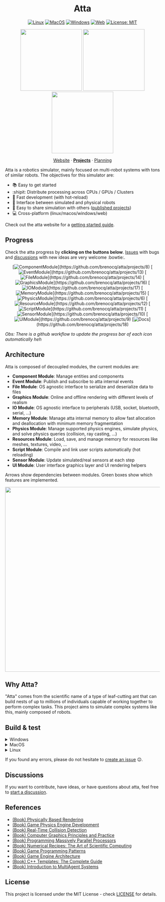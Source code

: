 <div align="center">
  <h1>Atta</h1>
  <div>

[![Linux](https://github.com/Brenocq/Atta/actions/workflows/linux.yml/badge.svg)](https://github.com/Brenocq/Atta/actions/workflows/linux.yml)
[![MacOS](https://github.com/Brenocq/Atta/actions/workflows/macos.yml/badge.svg)](https://github.com/Brenocq/Atta/actions/workflows/macos.yml)
[![Windows](https://github.com/Brenocq/Atta/actions/workflows/windows.yml/badge.svg)](https://github.com/Brenocq/Atta/actions/workflows/windows.yml)
[![Web](https://github.com/brenocq/atta/actions/workflows/web.yml/badge.svg)](https://github.com/brenocq/atta/actions/workflows/web.yml)
[![License: MIT](https://img.shields.io/badge/License-MIT-blue.svg)](LICENSE)

  </div>

  <div>
    <a href="https://github.com/brenocq-atta/robotic-arm-ga"><img src="https://storage.googleapis.com/atta-images/docs/robotic-arm-ga/robotic-arm-ga.gif" height="200"></a>
    <a href="https://github.com/brenocq-atta/boids"><img src="https://storage.googleapis.com/atta-images/docs/boids/boids-basic.gif" height="200"></a>
    <a href="https://github.com/brenocq-atta/bee-hive-finding"><img src="https://storage.googleapis.com/atta-images/docs/bee-hive-finding/bee-hive-finding.gif" height="200"></a>
  </div>

  [Website](https://atta.brenocq.com) · [**Projects**](https://atta.brenocq.com/projects) · [Planning](https://github.com/users/brenocq/projects/14)
</div>


Atta is a robotics simulator, mainly focused on multi-robot systems with tons of similar robots. The objectives for this simulator are:
  - :books: Easy to get started
  - :shipit: Distribute processing across CPUs / GPUs / Clusters
  - :running: Fast development (with hot-reload)
  - :electric_plug: Interface between simulated and physical robots
  - :open_file_folder: Easy to share simulation with others ([published projects](https://atta.brenocq.com/projects))
  - :computer: Cross-platform (linux/macos/windows/web)

Check out the atta website for a [getting started guide](https://atta.brenocq.com/docs).

## Progress
Check the atta progress by **clicking on the buttons below**. [Issues](https://github.com/brenocq/atta/issues) with bugs and [discussions](https://github.com/brenocq/atta/discussions) with new ideas are very welcome :bowtie:.

<div align="center">

[![ComponentModule](https://storage.googleapis.com/atta-images/main/component_system_button_github_progress.png?)](https://github.com/brenocq/atta/projects/8)
[![EventModule](https://storage.googleapis.com/atta-images/main/event_system_button_github_progress.png?)](https://github.com/brenocq/atta/projects/13)
[![FileModule](https://storage.googleapis.com/atta-images/main/file_system_button_github_progress.png?)](https://github.com/brenocq/atta/projects/14)
[![GraphicsModule](https://storage.googleapis.com/atta-images/main/graphics_system_button_github_progress.png?)](https://github.com/brenocq/atta/projects/16)
[![IOModule](https://storage.googleapis.com/atta-images/main/io_system_button_github_progress.png?)](https://github.com/brenocq/atta/projects/17)
[![MemoryModule](https://storage.googleapis.com/atta-images/main/memory_system_button_github_progress.png?)](https://github.com/brenocq/atta/projects/15)
[![PhysicsModule](https://storage.googleapis.com/atta-images/main/physics_system_button_github_progress.png?)](https://github.com/brenocq/atta/projects/6)
[![ResourceModule](https://storage.googleapis.com/atta-images/main/resource_system_button_github_progress.png?)](https://github.com/brenocq/atta/projects/12)
[![ScriptModule](https://storage.googleapis.com/atta-images/main/script_system_button_github_progress.png?)](https://github.com/brenocq/atta/projects/11)
[![SensorModule](https://storage.googleapis.com/atta-images/main/sensor_system_button_github_progress.png?)](https://github.com/brenocq/atta/projects/10)
[![UIModule](https://storage.googleapis.com/atta-images/main/ui_system_button_github_progress.png?)](https://github.com/brenocq/atta/projects/9)
[![Docs](https://storage.googleapis.com/atta-images/main/docs_button_github_progress.png?)](https://github.com/brenocq/atta/projects/18)

</div>

_Obs: There is a github workflow to update the progress bar of each icon automatically heh_

## Architecture
Atta is composed of decoupled modules, the current modules are:

- **Component Module**: Manage entities and components
- **Event Module**: Publish and subscribe to atta internal events
- **File Module**: OS agnostic interface to serialize and deserialize data to files
- **Graphics Module**: Online and offline rendering with different levels of realism
- **IO Module**:  OS agnostic interface to peripherals (USB, socket, bluetooth, serial, ...)
- **Memory Module**: Manage atta internal memory to allow fast allocation and deallocation with minimum memory fragmentation
- **Physics Module**: Manage supported physics engines, simulate physics, and solve physics queries (collision, ray casting, ...)
- **Resources Module**: Load, save, and manage memory for resources like meshes, textures, video, ...
- **Script Module**: Compile and link user scripts automatically (hot reloading)
- **Sensor Module**: Update simulated/real sensors at each step
- **UI Module**: User interface graphics layer and UI rendering helpers

Arrows show dependencies between modules. Green boxes show which features are implemented.
<p align="center">
 <img src="https://storage.googleapis.com/atta-images/main/arch-2022-09-17.png" height="600">
</p>

## Why Atta?
"Atta" comes from the scientific name of a type of leaf-cutting ant that can build nests of up to millions of individuals capable of working together to perform complex tasks.
This project aims to simulate complex systems like this, mainly composed of robots.

## Build & test

<!------------ Windows ------------>
<details><summary> Windows </summary>
<h4>Dependencies</h4>
To build atta properly, you need to have cmake installed.
<pre><code>choco install cmake</code></pre>
Also, be sure that your <strong>compiller supports C++17</strong> (g++ >= 9.0).

<h4>Run</h4>
<pre><code>git clone git@github.com:brenocq/atta.git
cd atta
mkdir build
cd build
cmake ..
</code></pre>

You can now use Visual Studio to open the <code>atta.sln</code> file.
</details>
<!------------ MacOS ------------>
<details><summary> MacOS </summary>
<h4>Dependencies</h4>
To build atta properly, you need to have cmake installed.
<pre><code>brew install cmake</code></pre>
Also, be sure that your <strong>compiller supports C++17</strong> (g++ >= 9.0).

<h4>Run</h4>
<pre><code>git clone git@github.com:brenocq/atta.git
cd atta
./scripts/build.sh --help
./scripts/build.sh
./build/release/bin/atta_test
./build/release/bin/atta
</code></pre>
</details>
<!------------ Linux ------------>
<details><summary> Linux </summary>
<h4>Dependencies</h4>
To build atta, you need:
<ul>
  <li>g++ >= 9.0</li>
  <li>cmake >= 3.14</li>
</ul>

<strong>Ubuntu:</strong>
<pre><code>sudo apt-get install g++ cmake git xorg-dev curl</code></pre>
<i>Note: If your ubuntu is old, you may need to install the latest cmake/g++ manually.</i>

<h4>Run</h4>
<pre><code>git clone git@github.com:brenocq/atta.git
cd atta
./build.sh --help
./build.sh
./build/release/bin/atta_test
./build/release/bin/atta
</code></pre>
</details>

If you found any errors, please do not hesitate to [create an issue](https://github.com/brenocq/atta/issues/new?assignees=brenocq&labels=fix&template=bug_report.md&title=) :wink:.

## Discussions
If you want to contribute, have ideas, or have questions about atta, feel free to [start a discussion](https://github.com/brenocq/atta/discussions).

## References
- [(Book) Physically Based Rendering](http://www.pbr-book.org/)
- [(Book) Game Physics Engine Development](https://www.amazon.com/Game-Physics-Engine-Development-Commercial-Grade/dp/0123819768)
- [(Book) Real-Time Collision Detection](https://www.amazon.com/Real-Time-Collision-Detection-Interactive-Technology/dp/1558607323)
- [(Book) Computer Graphics Principles and Practice](http://cgpp.net/about.xml)
- [(Book) Programming Massively Parallel Processors](https://www.amazon.com/Programming-Massively-Parallel-Processors-Hands/dp/0128119861)
- [(Book) Numerical Recipes: The Art of Scientific Computing](http://numerical.recipes/com/storefront.html)
- [(Book) Game Programming Patterns](https://gameprogrammingpatterns.com)
- [(Book) Game Engine Architecture](https://www.gameenginebook.com)
- [(Book) C++ Templates: The Complete Guide](http://www.tmplbook.com)
- [(Book) Introduction to MultiAgent Systems](https://www.amazon.com/Introduction-MultiAgent-Systems-Michael-Wooldridge/dp/0470519460)

## License
This project is licensed under the MIT License - check [LICENSE](LICENSE) for details.
